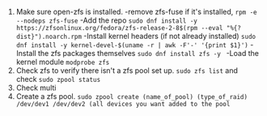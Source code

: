 1. Make sure open-zfs is installed. 
		-remove zfs-fuse if it's installed, `rpm -e --nodeps zfs-fuse`
		-Add the repo `sudo dnf install -y https://zfsonlinux.org/fedora/zfs-release-2-8$(rpm --eval "%{?dist}").noarch.rpm`
		-Install kernel headers (if not already installed) `sudo dnf install -y kernel-devel-$(uname -r | awk -F'-' '{print $1}')`
		-Install the zfs packages themselves `sudo dnf install zfs -y `
		-Load the kernel module `modprobe zfs`
2. Check zfs to verify there isn't a zfs pool set up. `sudo zfs list` and check `sudo zpool status` 
3. Check multi
4. Create a zfs pool. `sudo zpool create (name_of_pool) (type_of_raid) /dev/dev1 /dev/dev2 (all devices you want added to the pool`